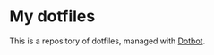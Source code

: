 My dotfiles
=================
This is a repository of dotfiles, managed with  [Dotbot](https://github.com/anishathalye/dotbot).
